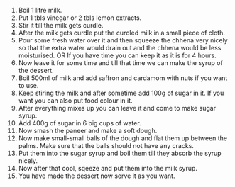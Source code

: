 1. Boil 1 litre milk.
2. Put 1 tbls vinegar or 2 tbls lemon extracts.
3. Stir it till the milk gets curdle.
4. After the milk gets curdle put the curdled milk in a small piece of cloth.
5. Pour some fresh water over it and then squeeze the chhena very nicely so that the extra water would drain out and the chhena would
   be less moisturised.   OR   If you have time you can keep it as it is for 4 hours.
6. Now leave it for some time and till that time we can make the syrup of the dessert.
7. Boil 500ml of milk and add saffron and cardamom with nuts if you want to use.
8. Keep stiring the milk and after sometime add 100g of sugar in it. If you want you can also put food colour in it.
9. After everything mixes up you can leave it and come to make sugar syrup.
10. Add 400g of sugar in 6 big cups of water.
11. Now smash the paneer and make a soft dough.
12. Now make small-small balls of the dough and flat them up between the palms. Make sure that the balls should not have any cracks.
13. Put them into the sugar syrup and boil them till they absorb the syrup nicely.
14. Now after that cool, sqeeze and put them into the milk syrup.
15. You have made the dessert now serve it as you want.